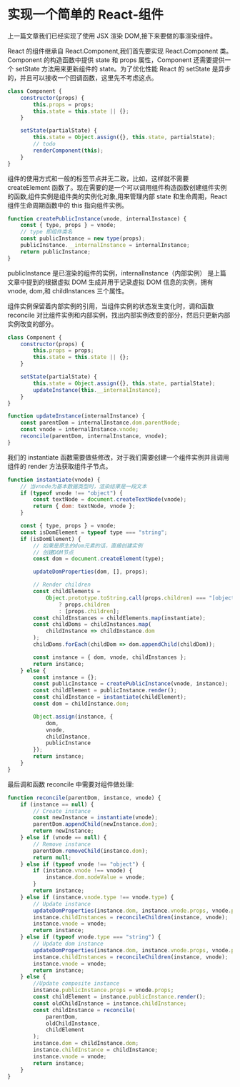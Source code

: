# 实现一个简单的 React-组件

上一篇文章我们已经实现了使用 JSX 渲染 DOM,接下来要做的事渲染组件。

React 的组件继承自 React.Component,我们首先要实现 React.Component 类。Component 的构造函数中提供 state 和 props 属性，Component 还需要提供一个 setState 方法用来更新组件的 state。为了优化性能 React 的 setState 是异步的，并且可以接收一个回调函数，这里先不考虑这点。

```javascript
class Component {
    constructor(props) {
        this.props = props;
        this.state = this.state || {};
    }

    setState(partialState) {
        this.state = Object.assign({}, this.state, partialState);
        // todo
        renderComponent(this);
    }
}
```

组件的使用方式和一般的标签节点并无二致，比如<MyComponent/>，这样就不需要 createElement 函数了。现在需要的是一个可以调用组件构造函数创建组件实例的函数,组件实例是组件类的实例化对象,用来管理内部 state 和生命周期，React 组件生命周期函数中的 this 指向组件实例。

```javascript
function createPublicInstance(vnode, internalInstance) {
    const { type, props } = vnode;
    // type 即组件类名
    const publicInstance = new type(props);
    publicInstance.__internalInstance = internalInstance;
    return publicInstance;
}
```

publicInstance 是已渲染的组件的实例，internalInstance（内部实例） 是上篇文章中提到的根据虚拟 DOM 生成并用于记录虚拟 DOM 信息的实例，拥有 vnode, dom,和 childInstances 三个属性。

组件实例保留着内部实例的引用，当组件实例的状态发生变化时，调和函数 reconcile 对比组件实例和内部实例，找出内部实例改变的部分，然后只更新内部实例改变的部分。

```javascript
class Component {
    constructor(props) {
        this.props = props;
        this.state = this.state || {};
    }

    setState(partialState) {
        this.state = Object.assign({}, this.state, partialState);
        updateInstance(this.__internalInstance);
    }
}

function updateInstance(internalInstance) {
    const parentDom = internalInstance.dom.parentNode;
    const vnode = internalInstance.vnode;
    reconcile(parentDom, internalInstance, vnode);
}
```

我们的 instantiate 函数需要做些修改，对于我们需要创建一个组件实例并且调用组件的 render 方法获取组件子节点。

```javascript
function instantiate(vnode) {
    // 当vnode为基本数据类型时，渲染结果是一段文本
    if (typeof vnode !== "object") {
        const textNode = document.createTextNode(vnode);
        return { dom: textNode, vnode };
    }

    const { type, props } = vnode;
    const isDomElement = typeof type === "string";
    if (isDomElement) {
        // 如果是原生的dom元素的话，直接创建实例
        // 创建DOM节点
        const dom = document.createElement(type);

        updateDomProperties(dom, [], props);

        // Render children
        const childElements =
            Object.prototype.toString.call(props.children) === "[object Array]"
                ? props.children
                : [props.children];
        const childInstances = childElements.map(instantiate);
        const childDoms = childInstances.map(
            childInstance => childInstance.dom
        );
        childDoms.forEach(childDom => dom.appendChild(childDom));

        const instance = { dom, vnode, childInstances };
        return instance;
    } else {
        const instance = {};
        const publicInstance = createPublicInstance(vnode, instance);
        const childElement = publicInstance.render();
        const childInstance = instantiate(childElement);
        const dom = childInstance.dom;

        Object.assign(instance, {
            dom,
            vnode,
            childInstance,
            publicInstance
        });
        return instance;
    }
}
```

最后调和函数 reconcile 中需要对组件做处理:

```javascript
function reconcile(parentDom, instance, vnode) {
    if (instance == null) {
        // Create instance
        const newInstance = instantiate(vnode);
        parentDom.appendChild(newInstance.dom);
        return newInstance;
    } else if (vnode == null) {
        // Remove instance
        parentDom.removeChild(instance.dom);
        return null;
    } else if (typeof vnode !== "object") {
        if (instance.vnode !== vnode) {
            instance.dom.nodeValue = vnode;
        }
        return instance;
    } else if (instance.vnode.type !== vnode.type) {
        // Update instance
        updateDomProperties(instance.dom, instance.vnode.props, vnode.props);
        instance.childInstances = reconcileChildren(instance, vnode);
        instance.vnode = vnode;
        return instance;
    } else if (typeof vnode.type === "string") {
        // Update dom instance
        updateDomProperties(instance.dom, instance.vnode.props, vnode.props);
        instance.childInstances = reconcileChildren(instance, vnode);
        instance.vnode = vnode;
        return instance;
    } else {
        //Update composite instance
        instance.publicInstance.props = vnode.props;
        const childElement = instance.publicInstance.render();
        const oldChildInstance = instance.childInstance;
        const childInstance = reconcile(
            parentDom,
            oldChildInstance,
            childElement
        );
        instance.dom = childInstance.dom;
        instance.childInstance = childInstance;
        instance.vnode = vnode;
        return instance;
    }
}
```
